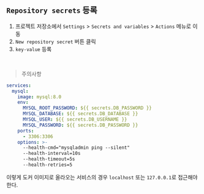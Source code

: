 ## `Repository secrets` 등록

1. 프로젝트 저장소에서 `Settings` > `Secrets and variables` > `Actions` 메뉴로 이동
2. `New repository secret` 버튼 클릭
3. `key-value` 등록

<br>

> 주의사항 

```yml
services:
  mysql:
    image: mysql:8.0
    env:
      MYSQL_ROOT_PASSWORD: ${{ secrets.DB_PASSWORD }}
      MYSQL_DATABASE: ${{ secrets.DB_DATABASE }}
      MYSQL_USER: ${{ secrets.DB_USERNAME }}
      MYSQL_PASSWORD: ${{ secrets.DB_PASSWORD }}
    ports:
      - 3306:3306
    options: >-
      --health-cmd="mysqladmin ping --silent"
      --health-interval=10s
      --health-timeout=5s
      --health-retries=5
```

이렇게 도커 이미지로 올라오는 서비스의 경우 `localhost` 또는 `127.0.0.1`로 접근해야 한다.
